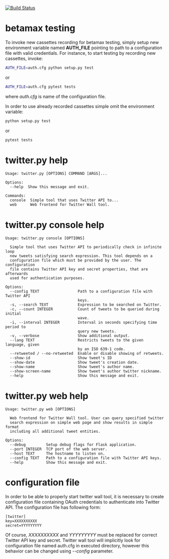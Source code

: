 [![Build Status](https://travis-ci.com/kozajaku/MI-PYT.svg?token=qexzosAyQM9jnGAQRNvZ&branch=master)](https://travis-ci.com/kozajaku/MI-PYT)
# betamax testing
To invoke new cassettes recording for betamax testing, simply setup new environment
variable named **AUTH_FILE** pointing to path to a configuration file with valid credentials.
For instance, to start testing by recording new cassettes, invoke:
```bash
AUTH_FILE=auth.cfg python setup.py test
```
or
```bash
AUTH_FILE=auth.cfg pytest tests
```
where *auth.cfg* is name of the configuration file.

In order to use already recorded cassettes simple omit the environment
variable:
```bash
python setup.py test
```
or
```bash
pytest tests
```

# twitter.py help
```
Usage: twitter.py [OPTIONS] COMMAND [ARGS]...

Options:
  --help  Show this message and exit.

Commands:
  console  Simple tool that uses Twitter API to...
  web      Web frontend for Twitter Wall tool.
```

# twitter.py console help
```
Usage: twitter.py console [OPTIONS]

  Simple tool that uses Twitter API to periodically check in infinite loop
  new tweets satisfying search expression. This tool depends on a
  configuration file which must be provided by the user. The configuration
  file contains Twitter API key and secret properties, that are afterwards
  used for authentication purposes.

Options:
  --config TEXT                 Path to a configuration file with Twitter API
                                keys.
  -s, --search TEXT             Expression to be searched on Twitter.
  -c, --count INTEGER           Count of tweets to be queried during initial
                                wave.
  -i, --interval INTEGER        Interval in seconds specifying time period to
                                query new tweets.
  -v, --verbose                 Show additional output.
  --lang TEXT                   Restricts tweets to the given language, given
                                by an ISO 639-1 code.
  --retweeted / --no-retweeted  Enable or disable showing of retweets.
  --show-id                     Show tweet's ID
  --show-date                   Show tweet's creation date.
  --show-name                   Show tweet's author name.
  --show-screen-name            Show tweet's author twitter nickname.
  --help                        Show this message and exit.
```

# twitter.py web help
```
Usage: twitter.py web [OPTIONS]

  Web frontend for Twitter Wall tool. User can query specified twitter
  search expression on simple web page and show results in simple format
  including all additional tweet entities.

Options:
  --debug         Setup debug flags for Flask application.
  --port INTEGER  TCP port of the web server.
  --host TEXT     The hostname to listen on.
  --config TEXT   Path to a configuration file with Twitter API keys.
  --help          Show this message and exit.
```

# configuration file
In order to be able to properly start twitter wall tool, it is necessary to create configuration file containing OAuth credentials to authenticate into Twitter API. The configuration file has following form:
```
[twitter]
key=XXXXXXXXXX
secret=YYYYYYYYY
```
Of course, *XXXXXXXXXX* and *YYYYYYYYY* must be replaced for correct Twitter API key and secret. Twitter wall tool will implicitly look for configuration file named auth.cfg in executed directory, however this behavior can be changed using *--config* parameter.
